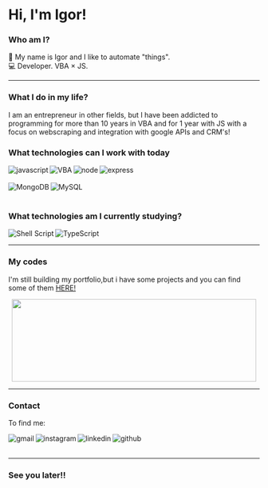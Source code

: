 # Hi, I'm Igor!

### Who am I?
<p>
  🧔 My name is <bold>Igor</bold> and I like to automate "things".<br/>
  💻 Developer. <bold>VBA</bold><em></em> × <bold>JS</bold>.<br/>
</p>

---

### What I do in my life?
<p>I am an entrepreneur in other fields, but I have been addicted to programming for more than 10 years in VBA and for 1 year with JS with a focus on webscraping and integration with google APIs and CRM's!</p>

### What technologies can I work with today
<div display="block">
<img align="left" src='https://img.shields.io/badge/JavaScript-F7DF1E?style=for-the-badge&logo=javascript&logoColor=black' alt='javascript' />
<img align="left" src='https://tecnoblog.net/wp-content/uploads/2019/05/vba-excel.jpg' alt='VBA' />
<img align="left" src='https://img.shields.io/badge/Node.js-43853D?style=for-the-badge&logo=node.js&logoColor=white' alt='node' />
<img align="left" src='https://img.shields.io/badge/Express.js-404D59?style=for-the-badge' alt='express' />
</div>
<br> <br>
<div>	
<img align="left" src='https://img.shields.io/badge/MongoDB-4EA94B?style=for-the-badge&logo=mongodb&logoColor=white' alt='MongoDB' />
<img align="left" src='https://img.shields.io/badge/MySQL-00000F?style=for-the-badge&logo=mysql&logoColor=white' alt='MySQL' />
</div>
<br> <br>

### What technologies am I currently studying?
<div display="block">
<img align="left" src='https://img.shields.io/badge/Shell_Script-121011?style=for-the-badge&logo=gnu-bash&logoColor=white' alt='Shell Script' />
<img align="left" src='https://img.shields.io/badge/TypeScript-007ACC?style=for-the-badge&logo=typescript&logoColor=white' alt='TypeScript' />  
</div>
<br>

---

### My codes
<p>I'm still building my portfolio,but i have some projects and you can find some of them <a href="https://github.com/igortrust?tab=repositories">HERE!</a> </p>
<div display="block">
	<p align="center">
 <img  width="490" height="165" src="https://github-readme-stats.vercel.app/api?username=igortrust&show_icons=true&hide_border=false&line_height=20&title_color=f69673&icon_color=1b93c9&show_owner=true"/>
</p>
</div>


---

### Contact
<p>To find me:</p>
<a href='mailto:igor@tseguros.com.br?subject=Oi%20Igor'>
	<img align="left" src='https://img.shields.io/badge/Gmail-D14836?style=for-the-badge&logo=gmail&logoColor=white' alt='gmail' />
</a>
<a href='https://www.instagram.com/igornunes.l/'>
	<img align="left" src='https://img.shields.io/badge/Instagram-E4405F?style=for-the-badge&logo=instagram&logoColor=white' alt='instagram' />
</a>
<a href='https://www.linkedin.com/in/igor-nunes/'>
	<img align="left" src='https://img.shields.io/badge/LinkedIn-0077B5?style=for-the-badge&logo=linkedin&logoColor=white' alt='linkedin' />
</a>
<a href='https://github.com/igortrust'>
	<img align="left" src='https://img.shields.io/badge/GitHub-100000?style=for-the-badge&logo=github&logoColor=white' alt='github' />
</a>
<br><br>

---
### See you later!!

<br><br>

<!--
**iagoln/iagoln** is a ✨ _special_ ✨ repository because its `README.md` (this file) appears on your GitHub profile.
<a href='https://api.whatsapp.com/send?phone=5511954507011&text=Oi%20Al%C3%AA!!!'>
	<img align="left" src='https://img.shields.io/badge/WhatsApp-25D366?style=for-the-badge&logo=whatsapp&logoColor=white' alt='whatsapp' />
</a>
Here are some ideas to get you started:

- 🔭 I’m currently working on ...
- 🌱 I’m currently learning ...
- 👯 I’m looking to collaborate on ...
- 🤔 I’m looking for help with ...
- 💬 Ask me about ...
- 📫 How to reach me: ...
- 😄 Pronouns: ...
- ⚡ Fun fact: ...
-->

